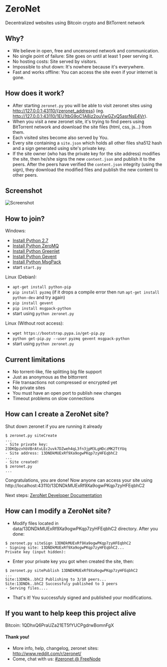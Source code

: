 # ZeroNet

Decentralized websites using Bitcoin crypto and BitTorrent network


## Why?
 - We believe in open, free and uncensored network and communication.
 - No single point of failure: Site goes on until at least 1 peer serving it.
 - No hosting costs: Site served by visitors.
 - Impossible to shut down: It's nowhere because it's everywhere.
 - Fast and works offline: You can access the site even if your internet is gone.


## How does it work?
 - After starting `zeronet.py` you will be able to visit zeronet sites using http://127.0.0.1:43110/{zeronet_address} (eg. http://127.0.0.1:43110/1EU1tbG9oC1A8jz2ouVwGZyQ5asrNsE4Vr).
 - When you visit a new zeronet site, it's trying to find peers using BitTorrent network and download the site files (html, css, js...) from them.
 - Each visited sites become also served by You.
 - Every site containing a `site.json` which holds all other files sha512 hash and a sign generated using site's private key.
 - If the site owner (who has the private key for the site address) modifies the site, then he/she signs the new `content.json` and publish it to the peers. After the peers have verified the `content.json` integrity (using the sign), they download the modified files and publish the new content to other peers.


## Screenshot

![Screenshot](http://i.imgur.com/QaZhUCk.png)


## How to join?
Windows:
 - [Install Python 2.7](https://www.python.org/ftp/python/2.7.9/python-2.7.9.msi)
 - [Install Python ZeroMQ](http://zeronet.io/files/windows/pyzmq-14.4.1.win32-py2.7.exe)
 - [Install Python Greenlet](http://zeronet.io/files/windows/greenlet-0.4.5.win32-py2.7.exe)
 - [Install Python Gevent](http://zeronet.io/files/windows/gevent-1.0.1.win32-py2.7.exe)
 - [Install Python MsgPack](http://zeronet.io/files/windows/msgpack-python-0.4.2.win32-py2.7.exe)
 - start `start.py`

Linux (Debian):
 - `apt-get install python-pip` 
 - `pip install pyzmq` (if it drops a compile error then run `apt-get install python-dev` and try again) 
 - `pip install gevent`
 - `pip install msgpack-python`
 - start using `python zeronet.py`

Linux (Without root access):
 - `wget https://bootstrap.pypa.io/get-pip.py` 
 - `python get-pip.py --user pyzmq gevent msgpack-python`
 - start using `python zeronet.py`


## Current limitations
 - No torrent-like, file splitting big file support
 - Just as anonymous as the bittorrent
 - File transactions not compressed or encrypted yet
 - No private sites
 - You must have an open port to publish new changes
 - Timeout problems on slow connections


## How can I create a ZeroNet site?
Shut down zeronet if you are running it already
```
$ zeronet.py siteCreate
...
- Site private key: 23DKQpzxhbVBrAtvLEc2uvk7DZweh4qL3fn3jpM3LgHDczMK2TtYUq
- Site address: 13DNDkMUExRf9Xa9ogwPKqp7zyHFEqbhC2
...
- Site created!
$ zeronet.py
...
```
Congratulations, you are done! Now anyone can access your site using http://localhost:43110/13DNDkMUExRf9Xa9ogwPKqp7zyHFEqbhC2

Next steps: [ZeroNet Developer Documentation](https://github.com/HelloZeroNet/ZeroNet/wiki/ZeroNet-Developer-Documentation)


## How can I modify a ZeroNet site?
- Modify files located in data/13DNDkMUExRf9Xa9ogwPKqp7zyHFEqbhC2 directory. After you done:
```
$ zeronet.py siteSign 13DNDkMUExRf9Xa9ogwPKqp7zyHFEqbhC2
- Signing site: 13DNDkMUExRf9Xa9ogwPKqp7zyHFEqbhC2...
Private key (input hidden):
```
- Enter your private key you got when created the site, then:
```
$ zeronet.py sitePublish 13DNDkMUExRf9Xa9ogwPKqp7zyHFEqbhC2
...
Site:13DNDk..bhC2 Publishing to 3/10 peers...
Site:13DNDk..bhC2 Successfuly published to 3 peers
- Serving files....
```
- That's it! You successfuly signed and published your modifications.


## If you want to help keep this project alive

Bitcoin: 1QDhxQ6PraUZa21ET5fYUCPgdrwBomnFgX


#### Thank you!

- More info, help, changelog, zeronet sites: http://www.reddit.com/r/zeronet/
- Come, chat with us: [#zeronet @ FreeNode](https://kiwiirc.com/client/irc.freenode.net/zeronet) 
